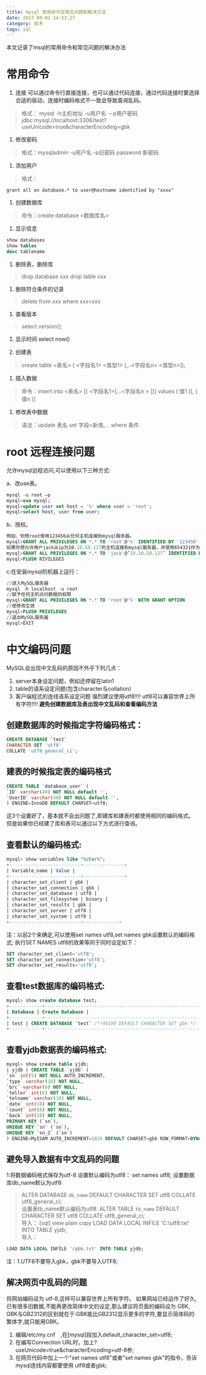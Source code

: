 ```yaml
---
title: mysql 常用命令及常见问题和解决方法
date: 2017-09-02 14:53:27
category: 技术
tags: sql
---
```

本文记录了msql的常用命令和常见问题的解决办法
<!--more -->
# 常用命令
1. 连接
可以通过命令行直接连接，也可以通过代码连接，通过代码连接时要选择合适的驱动，连接时编码格式不一致会导致查询乱码。
> 格式： mysql -h主机地址 -u用户名 －p用户密码
> jdbc:mysql://localhost:3306/test?useUnicode=true&characterEncoding=gbk

1. 修改密码
> 格式：mysqladmin -u用户名 -p旧密码 password 新密码

1. 添加用户
> 格式：
```shell
grant all on database.* to user@hostname identified by "xxxx"
```

1. 创建数据库
> 命令：create database <数据库名>

1. 显示信息
```sql
show databases
show tables
desc tablename
```
1. 删除表，删除库
> drop database xxx
> drop table  xxx

1. 删除符合条件的记录
> delete from xxx where xxx=xxx

1. 查看版本
> select version(); 

1. 显示时间
select now()

1. 创建表
> create table <表名> ( <字段名1> <类型1> [,..<字段名n> <类型n>]);

1. 插入数据
> 命令：insert into <表名> [( <字段名1>[,..<字段名n > ])] values ( 值1 )[, ( 值n )]

1. 修改表中数据
> 语法：update 表名 set 字段=新值,… where 条件

# root 远程连接问题

允许mysql远程访问,可以使用以下三种方式:

a、改use表。
```sql
mysql -u root –p
mysql>use mysql;
mysql>update user set host = '%' where user = 'root';
mysql>select host, user from user;
```

b、授权。
```sql
例如，你想root使用123456从任何主机连接到mysql服务器。
mysql>GRANT ALL PRIVILEGES ON *.* TO 'root'@'%' IDENTIFIED BY '123456' WITH GRANT OPTION;
如果你想允许用户jack从ip为10.10.50.127的主机连接到mysql服务器，并使用654321作为密码
mysql>GRANT ALL PRIVILEGES ON *.* TO 'jack'@’10.10.50.127’ IDENTIFIED BY '654321' WITH GRANT OPTION;
mysql>FLUSH RIVILEGES
```
c:在安装mysql的机器上运行：
```sql
//进入MySQL服务器
mysql -h localhost -u root
//赋予任何主机访问数据的权限
mysql>GRANT ALL PRIVILEGES ON *.* TO 'root'@'%' WITH GRANT OPTION
//使修改生效
mysql>FLUSH PRIVILEGES
//退出MySQL服务器
mysql>EXIT
```
# 中文编码问题
MySQL会出现中文乱码的原因不外乎下列几点：
1. server本身设定问题，例如还停留在latin1
2. table的语系设定问题(包含character与collation)
3. 客户端程式的连线语系设定问题
强烈建议使用utf8!!!!  utf8可以兼容世界上所有字符!!!!
 **避免创建数据库及表出现中文乱码和查看编码方法**

## 创建数据库的时候指定字符编码格式：
```sql
CREATE DATABASE `test`  
CHARACTER SET 'utf8'  
COLLATE 'utf8_general_ci';  
```
## 建表的时候指定表的编码格式 
```sql
CREATE TABLE `database_user` (  
`ID` varchar(40) NOT NULL default '',  
`UserID` varchar(40) NOT NULL default '',  
) ENGINE=InnoDB DEFAULT CHARSET=utf8;  
```
这3个设置好了，基本就不会出问题了,即建库和建表时都使用相同的编码格式。
但是如果你已经建了库和表可以通过以下方式进行查询。
## 查看默认的编码格式:
```sql
mysql> show variables like "%char%";  
+--------------------------+---------------+  
| Variable_name | Value |  
+--------------------------+---------------+  
| character_set_client | gbk |  
| character_set_connection | gbk |  
| character_set_database | utf8 |  
| character_set_filesystem | binary |  
| character_set_results | gbk |  
| character_set_server | utf8 |  
| character_set_system | utf8 |  
+--------------------------+-------------+  
```
注：以前2个来确定,可以使用set names utf8,set names gbk设置默认的编码格式;
执行SET NAMES utf8的效果等同于同时设定如下：
```sql
SET character_set_client='utf8';  
SET character_set_connection='utf8';  
SET character_set_results='utf8';  
```

## 查看test数据库的编码格式:
```sql
mysql> show create database test;  
+------------+------------------------------------------------------------------------------------------------+  
| Database | Create Database |  
+------------+------------------------------------------------------------------------------------------------+  
| test | CREATE DATABASE `test` /*!40100 DEFAULT CHARACTER SET gbk */ |  
+------------+------------------------------------------------------------------------------------------------+  
```
## 查看yjdb数据表的编码格式:
```sql
mysql> show create table yjdb;  
| yjdb | CREATE TABLE `yjdb` (  
`sn` int(5) NOT NULL AUTO_INCREMENT,  
`type` varchar(10) NOT NULL,  
`brc` varchar(6) NOT NULL,  
`teller` int(6) NOT NULL,  
`telname` varchar(10) NOT NULL,  
`date` int(10) NOT NULL,  
`count` int(6) NOT NULL,  
`back` int(10) NOT NULL,  
PRIMARY KEY (`sn`),  
UNIQUE KEY `sn` (`sn`),  
UNIQUE KEY `sn_2` (`sn`)  
) ENGINE=MyISAM AUTO_INCREMENT=1826 DEFAULT CHARSET=gbk ROW_FORMAT=DYNAMIC |  
```

## 避免导入数据有中文乱码的问题
1:将数据编码格式保存为utf-8
设置默认编码为utf8：
set names utf8;
设置数据库db_name默认为utf8:

> ALTER DATABASE `db_name` DEFAULT CHARACTER SET utf8 COLLATE utf8_general_ci;  
设置表tb_name默认编码为utf8:
> ALTER TABLE `tb_name` DEFAULT CHARACTER SET utf8 COLLATE utf8_general_ci;  
导入：
[sql] view plain copy
LOAD DATA LOCAL INFILE 'C:\\utf8.txt' INTO TABLE yjdb;  
导入：
```sql
LOAD DATA LOCAL INFILE '/gbk.txt' INTO TABLE yjdb;  
```
注：1.UTF8不要导入gbk，gbk不要导入UTF8;
## 解决网页中乱码的问题
 将网站编码设为 utf-8,这样可以兼容世界上所有字符。
 如果网站已经运作了好久,已有很多旧数据,不能再更改简体中文的设定,那么建议将页面的编码设为 GBK, GBK与GB2312的区别就在于:GBK能比GB2312显示更多的字符,要显示简体码的繁体字,就只能用GBK。
 1. 编辑/etc/my.cnf　,在[mysql]段加入default_character_set=utf8;
 2. 在编写Connection URL时，加上?useUnicode=true&characterEncoding=utf-8参;
 3. 在网页代码中加上一个"set names utf8"或者"set names gbk"的指令，告诉mysql连线内容都要使用 utf8或者gbk;
